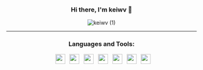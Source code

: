 <div align="center">
<h3> Hi there, I'm <a>keiwv</a> 👋 </h3>

![keiwv (1)](https://github.com/keiwv/keiwv/assets/141773283/4679e382-895d-47f2-ba45-9662261748f6)

---

<h3>Languages and Tools:</h3>
<div>
  &nbsp;
  <a href="https://w3.org/html"><img src="https://skillicons.dev/icons?i=html" height="26" width="26"></a>
  &nbsp;
  <a href="https://w3schools.com/css"><img src="https://skillicons.dev/icons?i=css" height="26" width="26"></a>
  &nbsp;
  <a href="https://javascript.com"><img src="https://skillicons.dev/icons?i=javascript" height="26" width="26"></a>
  &nbsp;
  <a href="https://nodejs.org"><img src="https://skillicons.dev/icons?i=nodejs" height="26" width="26"></a>
  &nbsp;
  <a href="https://github.com/keiwv"><img src="https://skillicons.dev/icons?i=github" height="26" width="26"></a>
  &nbsp;
  <a><img src="https://skillicons.dev/icons?i=c" height="26" width="26"></a>
  &nbsp;
  <a"><img src="https://skillicons.dev/icons?i=cpp" height="26" width="26"></a>
</div>

</div>
